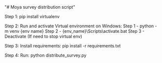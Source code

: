 "# Moya survey distribution script" 

Step 1:
pip install virtualenv

Step 2:
Run and activate Virtual environment on Windows:
Step 1 - python -m venv {env name}
Step 2 - {env_name}\Scripts\activate.bat
Step 3 - Deactivate (If need to stop virtual env) 

Step 3:
Install requirements:
pip install -r requirements.txt

Step 4:
Run: python distribute_survey.py
